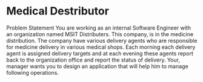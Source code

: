 # Medical Destributor
Problem Statement
You are working as an internal Software Engineer with an organization named MSIT Distributers. This company, is in the medicine distribution. The company have various delivery agents who are responsible for medicine delivery in various medical shops. Each morning each delivery agent is assigned delivery targets and at each evening these agents report back to the organization office and report the status of delivery. Your, manager wants you to design an application that will help him to manage following operations.
